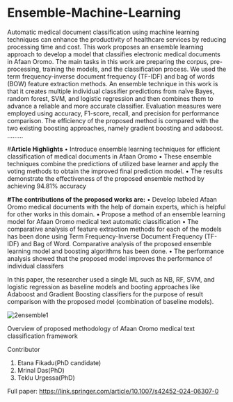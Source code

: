 # Ensemble-Machine-Learning
Automatic medical document classification using machine learning techniques can enhance the productivity of healthcare services by reducing processing time and cost. This work proposes an ensemble learning approach to develop a 
model that classifies electronic medical documents in Afaan Oromo. The main tasks in this work are preparing the corpus, pre-processing, training the models, and the classification process. We used the term frequency-inverse document 
frequency (TF-IDF) and bag of words (BOW) feature extraction methods. An ensemble technique in this work is that it 
creates multiple individual classifier predictions from naïve Bayes, random forest, SVM, and logistic regression and then 
combines them to advance a reliable and more accurate classifier. Evaluation measures were employed using accuracy, 
F1-score, recall, and precision for performance comparison. The efficiency of the proposed method is compared with 
the two existing boosting approaches, namely gradient boosting and adaboost.
.........

#**Article Highlights**
• Introduce ensemble learning techniques for efficient classification of medical documents in Afaan Oromo
• These ensemble techniques combine the predictions of utilized base learner and apply the voting methods to 
obtain the improved final prediction model.
• The results demonstrate the effectiveness of the proposed ensemble method by achieving 94.81% accuracy

**#The contributions of the proposed works are:**
• Develop labeled Afaan Oromo medical documents with the help of domain experts, which is helpful for other 
works in this domain.
• Propose a method of an ensemble learning model for Afaan Oromo medical text automatic classification
• The comparative analysis of feature extraction methods for each of the models has been done using Term Frequency-Inverse Document Frequency (TF-IDF) and Bag of Word.
Comparative analysis of the proposed ensemble learning model and boosting algorithms has been done.
• The performance analysis showed that the proposed model improves the performance of individual classifers

In this paper, the researcher used a single ML such as NB, RF, SVM, and logistic regression as baseline models and booting approaches like Adaboost and Gradient Boosting classifiers for the purpose of result comparison with the proposed model (combination of baseline models).

![2ensemble1](https://github.com/user-attachments/assets/59be7536-4d98-4f1c-9886-68f4bd5fb63a)

Overview of proposed methodology of Afaan Oromo medical text classification framework

Contributor 
1. Etana Fikadu(PhD candidate)
2. Mrinal Das(PhD)
3. Teklu Urgessa(PhD)
   
Full paper: https://link.springer.com/article/10.1007/s42452-024-06307-0
